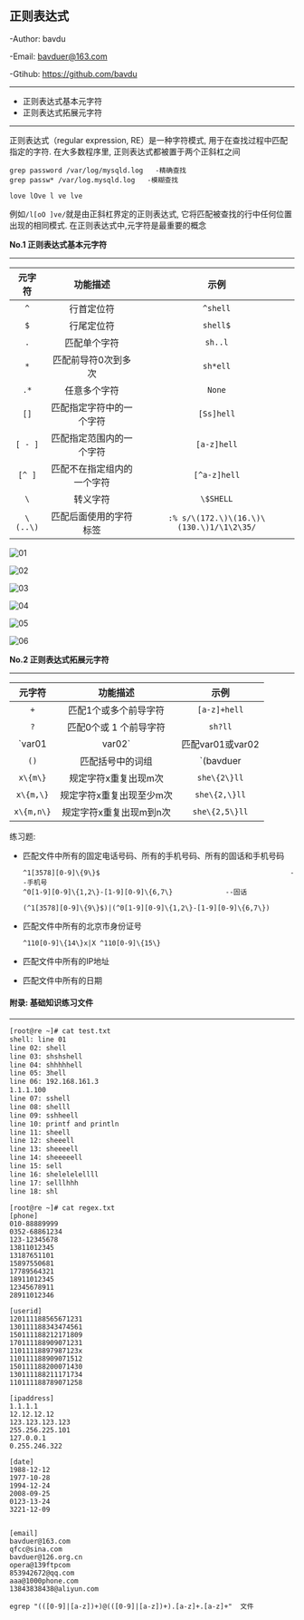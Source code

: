 ## 正则表达式

-Author: bavdu

-Email: bavduer@163.com

-Gtihub: https://github.com/bavdu

---

- 正则表达式基本元字符
- 正则表达式拓展元字符

---

正则表达式（regular expression, RE）是一种字符模式, 用于在查找过程中匹配指定的字符. 在大多数程序里, 正则表达式都被置于两个正斜杠之间

```shell
grep password /var/log/mysqld.log	-精确查找
grep passw* /var/log.mysqld.log   -模糊查找

love lOve l ve lve
```

例如`/l[oO ]ve/`就是由正斜杠界定的正则表达式, 它将匹配被查找的行中任何位置出现的相同模式. 在正则表达式中,元字符是最重要的概念



**No.1 正则表达式基本元字符**

---

|  元字符  |          功能描述          |                   示例                   |
| :------: | :------------------------: | :--------------------------------------: |
|   `^`    |         行首定位符         |                 `^shell`                 |
|   `$`    |         行尾定位符         |                 `shell$`                 |
|   `.`    |        匹配单个字符        |                 `sh..l`                  |
|   `*`    |    匹配前导符0次到多次     |                 `sh*ell`                 |
|   `.*`   |        任意多个字符        |                  `None`                  |
|   `[]`   |  匹配指定字符中的一个字符  |                `[Ss]hell`                |
| `[ - ]`  |  匹配指定范围内的一个字符  |               `[a-z]hell`                |
|  `[^ ]`  | 匹配不在指定组内的一个字符 |               `[^a-z]hell`               |
|   `\`    |          转义字符          |                `\$SHELL`                 |
| `\(..\)` |   匹配后面使用的字符标签   | `:% s/\(172.\)\(16.\)\(130.\)1/\1\2\35/` |

![01](picture/01.png)

![02](picture/02.png)

![03](picture/03.png)

![04](picture/04.png)

![05](picture/05.png)

![06](picture/06.png)



**No.2 正则表达式拓展元字符**

---

|    元字符     |         功能描述         |        示例        |
| :-----------: | :----------------------: | :----------------: |
|      `+`      |  匹配1个或多个前导字符   |    `[a-z]+hell`    |
|      `?`      |  匹配0个或 1 个前导字符  |      `sh?ll`       |
| `var01|var02` |     匹配var01或var02     |   `shell|python`   |
|     `()`      |     匹配括号中的词组     | `(bavduer|python)` |
|   `x\{m\}`    |   规定字符x重复出现m次   |    `she\{2\}ll`    |
|   `x\{m,\}`   | 规定字符x重复出现至少m次 |   `she\{2,\}ll`    |
|  `x\{m,n\}`   | 规定字符x重复出现m到n次  |   `she\{2,5\}ll`   |



练习题:

- 匹配文件中所有的固定电话号码、所有的手机号码、所有的固话和手机号码

  ```shell
  ^1[3578][0-9]\{9\}$   											--手机号
  ^0[1-9][0-9]\{1,2\}-[1-9][0-9]\{6,7\}				--固话
  
  (^1[3578][0-9]\{9\}$)|(^0[1-9][0-9]\{1,2\}-[1-9][0-9]\{6,7\})
  ```

- 匹配文件中所有的北京市身份证号

  ```shell
  ^110[0-9]\{14\}x|X ^110[0-9]\{15\}
  ```

- 匹配文件中所有的IP地址

- 匹配文件中所有的日期



#### 附录: 基础知识练习文件

---

```reStructuredText
[root@re ~]# cat test.txt
shell: line 01
line 02: shell
line 03: shshshell
line 04: shhhhhell
line 05: 3hell
line 06: 192.168.161.3
1.1.1.100
line 07: sshell
line 08: shelll
line 09: sshheell
line 10: printf and println
line 11: sheell
line 12: sheeell
line 13: sheeeell
line 14: sheeeeell
line 15: sell
line 16: shelelelellll
line 17: selllhhh
line 18: shl
```

```shell
[root@re ~]# cat regex.txt
[phone]
010-88889999
0352-68861234
123-12345678
13811012345
13187651101
15897550681
17789564321
18911012345
12345678911
28911012346

[userid]
120111188565671231
130111188343474561
150111188212171809
170111188909071231
11011118897987123x
110111188909071512
150111188200071430
130111188211171734
110111188789071258

[ipaddress]
1.1.1.1
12.12.12.12
123.123.123.123
255.256.225.101
127.0.0.1
0.255.246.322

[date]
1988-12-12
1977-10-28
1994-12-24
2008-09-25
0123-13-24
3221-12-09


[email]
bavduer@163.com
qfcc@sina.com
bavduer@126.org.cn
opera@139ftpcom
853942672@qq.com
aaa@1000phone.com
13843838438@aliyun.com

egrep "(([0-9]|[a-z])+)@(([0-9]|[a-z])+).[a-z]+.[a-z]+"  文件
```

